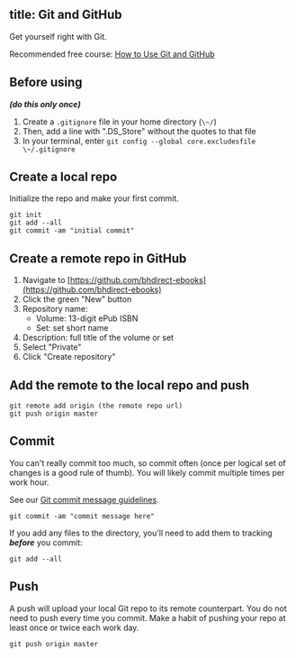title: Git and GitHub
---

Get yourself right with Git.

Recommended free course: [How to Use Git and GitHub](https://www.udacity.com/course/how-to-use-git-and-github--ud775)

## Before using
***(do this only once)***

1. Create a `.gitignore` file in your home directory (`\~/`)
2. Then, add a line with ".DS_Store" without the quotes to that file
3. In your terminal, enter `git config --global core.excludesfile \~/.gitignore`

## Create a local repo

Initialize the repo and make your first commit.

```plain
git init
git add --all
git commit -am "initial commit"
```

## Create a remote repo in GitHub

1. Navigate to [https://github.com/bhdirect-ebooks](https://github.com/bhdirect-ebooks)
2. Click the green "New" button
3. Repository name:
   * Volume: 13-digit ePub ISBN
   * Set: set short name
4. Description: full title of the volume or set
5. Select "Private"
6. Click "Create repository"

## Add the remote to the local repo and push

```plain
git remote add origin (the remote repo url)
git push origin master
```

## Commit

You can't really commit too much, so commit often (once per logical set of changes is a good rule of thumb). You will likely commit multiple times per work hour.

See our [Git commit message guidelines](../code/git_commit.html).

```plain
git commit -am "commit message here"
```

If you add any files to the directory, you'll need to add them to tracking ***before*** you commit:

```plain
git add --all
```

## Push

A push will upload your local Git repo to its remote counterpart. You do not need to push every time you commit. Make a habit of pushing your repo at least once or twice each work day.

    git push origin master